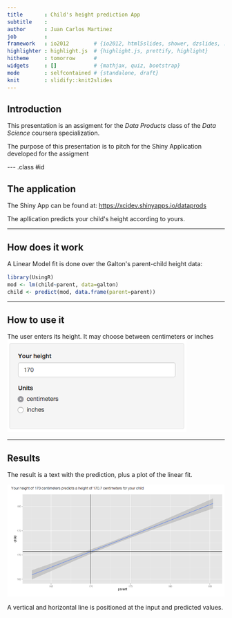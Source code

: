 ```yaml
---
title       : Child's height prediction App
subtitle    : 
author      : Juan Carlos Martinez
job         : 
framework   : io2012        # {io2012, html5slides, shower, dzslides, ...}
highlighter : highlight.js  # {highlight.js, prettify, highlight}
hitheme     : tomorrow      # 
widgets     : []            # {mathjax, quiz, bootstrap}
mode        : selfcontained # {standalone, draft}
knit        : slidify::knit2slides
---
```


## Introduction

This presentation is an assigment for the *Data Products* class of the *Data Science* coursera specialization.

The purpose of this presentation is to pitch for the Shiny Application developed for the assigment

--- .class #id 

## The application
The Shiny App can be found at:
https://xcidev.shinyapps.io/dataprods

The apllication predicts your child's height according to yours.


---

## How does it work

A Linear Model fit is done over the Galton's parent-child height data:


```r
library(UsingR)
mod <- lm(child~parent, data=galton)
child <- predict(mod, data.frame(parent=parent))
```

---

## How to use it
The user enters its height. It may choose between centimeters or inches
![alt text](./assets/img/input.png)




---

## Results
The result is a text with the prediction, plus a plot of the linear fit.

![alt text](./assets/img/output.png)

A vertical and horizontal line is positioned at the input and predicted values.




